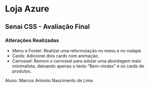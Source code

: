 # Loja Azure
## Senai CSS - Avaliação Final 

### Alterações Realizadas

- Menu e Footer: Realizei uma reformulação no menu e no rodapé.
- Cards: Adicionei dois cards com animação.
- Carrossel: Removi o carrossel para adotar uma abordagem mais minimalista, deixando apenas o texto "Bem-vindas" e os cards de produtos.


Aluno: Marcos Antonio Nascimento de Lima
